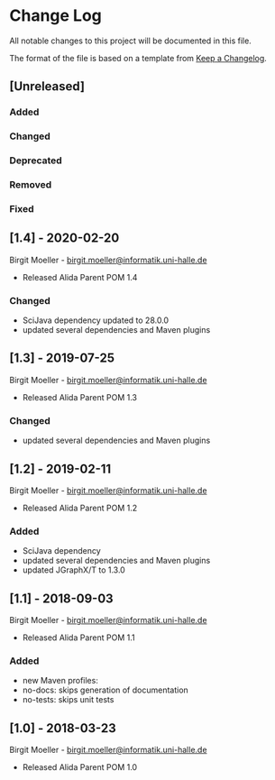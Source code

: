 # Change Log
All notable changes to this project will be documented in this file.

The format of the file is based on a template from [Keep a Changelog](http://keepachangelog.com/).

## [Unreleased]
### Added

### Changed

### Deprecated

### Removed

### Fixed

## [1.4] - 2020-02-20
Birgit Moeller - <birgit.moeller@informatik.uni-halle.de>
- Released Alida Parent POM 1.4

### Changed
- SciJava dependency updated to 28.0.0
- updated several dependencies and Maven plugins

## [1.3] - 2019-07-25
Birgit Moeller - <birgit.moeller@informatik.uni-halle.de>
- Released Alida Parent POM 1.3

### Changed
- updated several dependencies and Maven plugins

## [1.2] - 2019-02-11
Birgit Moeller - <birgit.moeller@informatik.uni-halle.de>
- Released Alida Parent POM 1.2

### Added
- SciJava dependency
- updated several dependencies and Maven plugins
- updated JGraphX/T to 1.3.0

## [1.1] - 2018-09-03
Birgit Moeller - <birgit.moeller@informatik.uni-halle.de>
- Released Alida Parent POM 1.1

### Added
- new Maven profiles:
 - no-docs: skips generation of documentation
 - no-tests: skips unit tests

## [1.0] - 2018-03-23
Birgit Moeller - <birgit.moeller@informatik.uni-halle.de>
- Released Alida Parent POM 1.0

